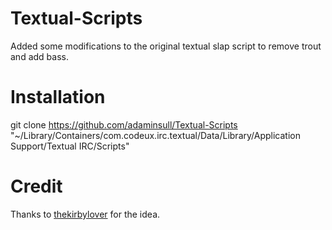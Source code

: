 Textual-Scripts
=====================

Added some modifications to the original textual slap script to remove trout and add bass. 

Installation
=====================

git clone https://github.com/adaminsull/Textual-Scripts "~/Library/Containers/com.codeux.irc.textual/Data/Library/Application Support/Textual IRC/Scripts"

Credit
=====================
Thanks to [thekirbylover](http://adam.hbang.ws) for the idea. 
